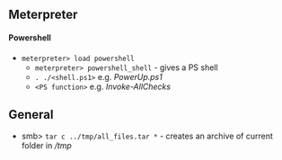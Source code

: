 ## Meterpreter
#### Powershell
* `meterpreter> load powershell`
  * `meterpreter> powershell_shell` - gives a PS shell
  * `. ./<shell.ps1>` e.g. _PowerUp.ps1_
  * `<PS function>` e.g. _Invoke-AllChecks_

## General
* smb> `tar c ../tmp/all_files.tar *` - creates an archive of current folder in */tmp*
